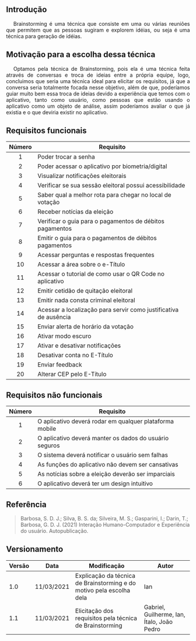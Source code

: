 ## Introdução

<p style="text-indent: 20px; text-align: justify">
Brainstorming é uma técnica que consiste em uma ou várias reuniões que permitem que as pessoas sugiram e explorem idéias, ou seja é uma técnica para geração de idéias.
</p>

## Motivação para a escolha dessa técnica

<p style="text-indent: 20px; text-align: justify">
Optamos pela técnica de Brainstorming, pois ela é uma técnica feita através de conversas e troca de ideias entre a própria equipe, logo, concluimos que seria uma técnica ideal para elicitar os requisitos, já que a conversa seria totalmente focada nesse objetivo, além de que, poderíamos guiar muito bem essa troca de ideias devido a experiência que temos com o aplicativo, tanto como usuário, como pessoas que estão usando o aplicativo como um objeto de análise, assim poderíamos avaliar o que já existia e o que deviria existir no aplicativo.
</p>


## Requisitos funcionais
 
|Número | Requisito |
|:--:|--|
| 1 | Poder trocar a senha |
| 2 | Poder acessar o aplicativo por biometria/digital |
| 3 | Visualizar notificações eleitorais |
| 4 | Verificar se sua sessão eleitoral possui acessibilidade |
| 5 | Saber qual a melhor rota para chegar no local de votação |
| 6 | Receber notícias da eleição |
| 7 | Verificar o guia para o pagamentos de débitos pagamentos |
| 8 | Emitir o guia para o pagamentos de débitos pagamentos |
| 9 | Acessar perguntas e respostas frequentes |
| 10 | Acessar a área sobre o e-Título |
| 11 | Acessar o tutorial de como usar o QR Code no aplicativo |
| 12 | Emitir cetidão de quitação eleitoral |
| 13 | Emitir nada consta criminal eleitoral |
| 14 | Acessar a localização para servir como justificativa de ausência |
| 15 | Enviar alerta de horário da votação |
| 16 | Ativar modo escuro |
| 17 | Ativar e desativar notificações |
| 18 | Desativar conta no E-Título |
| 19 | Enviar feedback |
| 20 | Alterar CEP pelo E-Título |

## Requisitos não funcionais

|Número | Requisito |
|:--:|--|
| 1 | O aplicativo deverá rodar em qualquer plataforma mobile |
| 2 | O aplicativo deverá manter os dados do usuário seguros |
| 3 | O sistema deverá notificar o usuário sem falhas |
| 4 | As funções do aplicativo não devem ser cansativas |
| 5 | As notícias sobre a eleição deverão ser imparciais |
| 6 | O aplicativo deverá ter um design intuitivo |


## Referência

>Barbosa, S. D. J.; Silva, B. S. da; Silveira, M. S.; Gasparini, I.; Darin, T.; Barbosa, G. D. J. (2021) Interação Humano-Computador e Experiência do usuário. Autopublicação.

## Versionamento
| Versão | Data | Modificação | Autor |
|--|--|--|--|
| 1.0 | 11/03/2021 | Explicação da técnica de Brainstorming e do motivo pela escolha dela  | Ian|
| 1.1 | 11/03/2021 | Elicitação dos requisitos pela técnica de Brainstorming | Gabriel, Guilherme, Ian, Ítalo, João Pedro |